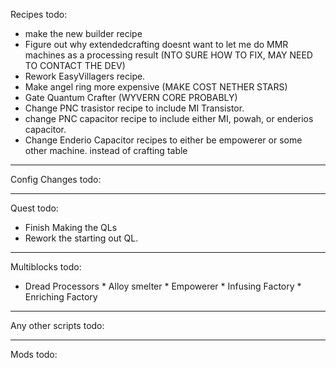 Recipes todo:
* make the new builder recipe
* Figure out why extendedcrafting doesnt want to let me do MMR machines as a processing result (NTO SURE HOW TO FIX, MAY NEED TO CONTACT THE DEV)
* Rework EasyVillagers recipe.
* Make angel ring more expensive (MAKE COST NETHER STARS)
* Gate Quantum Crafter (WYVERN CORE PROBABLY)
* Change PNC trasistor recipe to include MI Transistor.
* change PNC capacitor recipe to include either MI, powah, or enderios capacitor.
* Change Enderio Capacitor recipes to either be empowerer or some other machine. instead of crafting table




* * * 

Config Changes todo:



* * * 

Quest todo:
* Finish Making the QLs
* Rework the starting out QL.


* * * 

Multiblocks todo:
* Dread Processors
        * Alloy smelter
        * Empowerer
        * Infusing Factory
        * Enriching Factory


* * * 

Any other scripts todo:



* * * 

Mods todo:


